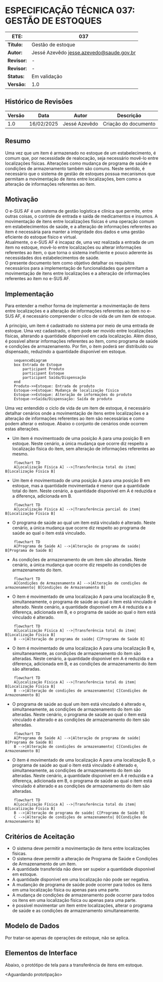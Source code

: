 # ESPECIFICAÇÃO TÉCNICA 037: GESTÃO DE ESTOQUES

| **ETE:**     | 037                                        |
|--------------|--------------------------------------------|
| **Título:**  | Gestão de estoque                          |
| **Autor:**   | Jessé Azevêdo <jesse.azevedo@saude.gov.br> |
| **Revisor:** | -                                          |
| **Revisor:** | -                                          |
| **Status:**  | Em validação                               |
| **Versão:**  | 1.0                                        |

## Histórico de Revisões

| **Versão** | **Data**   | **Autor**     | **Descrição** |
| --- |------------|---------------|----------------------|
| 1.0 | 16/02/2025 | Jessé Azevêdo | Criação do documento |

## Resumo

Uma vez que um item é armazenado no estoque de um estabelecimento, é comum que, por necessidade de realocação, seja necessário movê-lo entre localizações físicas. Alterações como mudança de programa de saúde e condições de armazenamento também são comuns. Neste sentido, é necessário que o sistema de gestão de estoques possua mecanismos que permitam a movimentação de itens entre localizações, bem como a alteração de informações referentes ao item.

## Motivação

O e-SUS AF é um sistema de gestão logística e clínica que permite, entre outras coisas, o controle de entrada e saída de medicamentos e insumos. A movimentação de itens entre localizações físicas é uma operação comum em estabelecimentos de saúde, e a alteração de informações referentes ao item é necessária para manter a integridade dos dados e uma gestão eficiente do estoque físico e virtual.  
Atualmente, o e-SUS AF é incapaz de, uma vez realizada a entrada de um item no estoque, movê-lo entre localizações ou alterar informações referentes ao item, o que torna o sistema ineficiente e pouco aderente às necessidades dos estabelecimentos de saúde.  
O presente documento tem como objetivo detalhar os requisitos necessários para a implementação de funcionalidades que permitam a movimentação de itens entre localizações e a alteração de informações referentes ao item no e-SUS AF.
  
## Implementação

Para entender a melhor forma de implementar a movimentação de itens entre localizações e a alteração de informações referentes ao item no e-SUS AF, é necessário compreender o cilco de vida de um item de estoque.  

A princípio, um item é cadastrado no sistema por meio de uma entrada de estoque. Uma vez cadastrado, o item pode ser movido entre localizações físicas, alterando a quantidade disponível em cada localização. Além disso, é possível alterar informações referentes ao item, como programa de saúde e condições de armazenamento. Por fim, o item poderá ser distribuído ou dispensado, reduzindo a quantidade disponível em estoque.

```mermaid
    sequenceDiagram
    box Entrada de Estoque
        participant Produto
        participant Estoque
        participant Saída/Dispensação
    end
    Produto->>Estoque: Entrada de produto
    Estoque->>Estoque: Mudança de localização física
    Estoque->>Estoque: Alteração de informações do produto
    Estoque->>Saída/Dispensação: Saída de produto
```
Uma vez entendido o ciclo de vida de um item de estoque, é necessário detalhar cenários onde a movimentação de itens entre localizações e a alteração de informações referentes ao item são necessárias e como podem alterar o estoque. Abaixo o conjunto de cenários onde ocorrem estas alterações.

- Um item é movimentoado de uma posição A para uma posição B em estoque. Neste cenário, a única mudança que ocorre diz respeito a localização física do item, sem alteração de informações referentes ao mesmo.

```mermaid
    flowchart TD
    A[Localização Física A] -->|Transferência total do item| B[Localização Física B]
```
- Um item é movimentoado de uma posição A para uma posição B em estoque, mas a quantidade movimentada é menor que a quantidade total do item. Neste cenário, a quantidade disponível em A é reduzida e a diferença, adicionada em B.

```mermaid
    flowchart TD
    A[Localização Física A] -->|Transferência parcial do item| B[Localização Física B]
```
- O programa de saúde ao qual um item está vinculado é alterado. Neste cenário, a única mudança que ocorre diz respeito ao programa de saúde ao qual o item está vinculado.

```mermaid
    flowchart TD
    A[Programa de Saúde A] -->|Alteração de programa de saúde| B[Programa de Saúde B]
```

- As condições de armazenamento de um item são alteradas. Neste cenário, a única mudança que ocorre diz respeito às condições de armazenamento do item.

```mermaid
    flowchart TD
    A[Condições de Armazenamento A] -->|Alteração de condições de armazenamento| B[Condições de Armazenamento B]
```

- O item é movimentado de uma localização A para uma localização B e, simultaneamente, o programa de saúde ao qual o item está vinculado é alterado. Neste cenário, a quantidade disponível em A é reduzida e a diferença, adicionada em B, e o programa de saúde ao qual o item está vinculado é alterado.

```mermaid
    flowchart TD
    A[Localização Física A] -->|Transferência total do item| B[Localização Física B]
    B -->|Alteração de programa de saúde| C[Programa de Saúde B]
```

- O item é movimentado de uma localização A para uma localização B e, simultaneamente, as condições de armazenamento do item são alteradas. Neste cenário, a quantidade disponível em A é reduzida e a diferença, adicionada em B, e as condições de armazenamento do item são alteradas.

```mermaid
    flowchart TD
    A[Localização Física A] -->|Transferência total do item| B[Localização Física B]
    B -->|Alteração de condições de armazenamento| C[Condições de Armazenamento B]
```

- O programa de saúde ao qual um item está vinculado é alterado e, simultaneamente, as condições de armazenamento do item são alteradas. Neste cenário, o programa de saúde ao qual o item está vinculado é alterado e as condições de armazenamento do item são alteradas.

```mermaid
    flowchart TD
    A[Programa de Saúde A] -->|Alteração de programa de saúde| B[Programa de Saúde B]
    B -->|Alteração de condições de armazenamento| C[Condições de Armazenamento B]
```

- O item é movimentado de uma localização A para uma localização B, o programa de saúde ao qual o item está vinculado é alterado e, simultaneamente, as condições de armazenamento do item são alteradas. Neste cenário, a quantidade disponível em A é reduzida e a diferença, adicionada em B, o programa de saúde ao qual o item está vinculado é alterado e as condições de armazenamento do item são alteradas.

```mermaid
    flowchart TD
    A[Localização Física A] -->|Transferência total do item| B[Localização Física B]
    B -->|Alteração de programa de saúde| C[Programa de Saúde B]
    C -->|Alteração de condições de armazenamento| D[Condições de Armazenamento B]
```

## Critérios de Aceitação

- O sistema deve permitir a movimentação de itens entre localizações físicas.
- O sistema deve permitir a alteração de Programa de Saúde e Condições de Armazenamento de um item.
- A quantidade transferida não deve ser supeior a quantidade disponível em estoque.
- A quantidade disponível em uma localização não pode ser negativa.
- A mudanção de programa de saúde pode ocorrer para todos os itens em uma localização física ou apenas para uma parte.
- A mudança de condições de armazenamento pode ocorrer para todos os itens em uma localização física ou apenas para uma parte.
- è possível movimentar um item entre localizações, alterar o programa de saúde e as condições de armazenamento simultaneamente.

## Modelo de Dados

Por tratar-se apenas de operações de estoque, não se aplica.

## Elementos de Interface

Abaixo, o protótipo de tela para a transferência de itens em estoque.

<Aguardando prototipação>
